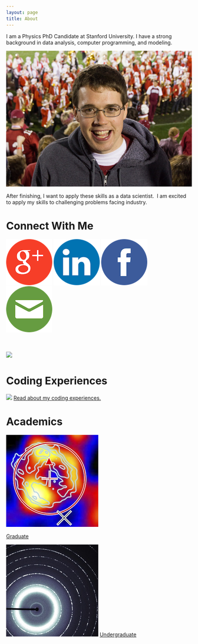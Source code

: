 ```yaml
---
layout: page
title: About
---
```


I am a Physics PhD Candidate at Stanford University. I have a strong background in data analysis, computer programming, and modeling.

![Here I am at the 2013 Rose Bowl.](/assets/stanford_rosebowl_photo_2013-e1361222975696-940x689.jpg)

After finishing, I want to apply these skills as a data scientist.  I am excited to apply my skills to challenging problems facing industry.

# Connect With Me

<a href="https://plus.google.com/110027857211432852415/"><img src="/assets/googleplus.png" /></a> 
<a href="http://www.linkedin.com/in/joshualande"><img src="/assets/linkedin.png" /></a> 
<a href="https://www.facebook.com/joshualande"><img src="/assets/facebook.png" /></a> 
<a href="mailto:joshualande@gmail.com"><img src="/assets/email.png" /></a></h1>

<h1><a href="/assets/lande_resume_web.pdf"><img src="/assets/lande_resume_web-e1361389688925-940x635.jpg" /></a></h1>

# Coding Experiences

<a href="http://joshualande.com/coding/"><img src="/assets/print_summary-580x167.jpg" /></a> <a href="http://joshualande.com/coding/">Read about my coding experiences.</a>

# Academics

<a href="http://joshualande.com/academics/stanford-university/">
<img src="/assets/snr_rx_j1713_small.jpg" /></a> 

<a href="http://joshualande.com/academics/stanford-university/">Graduate</a>

<a href="http://joshualande.com/academics/marlboro-college/">

<img src="/assets/diffraction_data_small.jpeg" /></a> 
<a href="http://joshualande.com/academics/marlboro-college/">Undergraduate</a>
